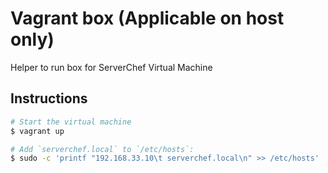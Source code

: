 # Vagrant box (Applicable on host only)
Helper to run box for ServerChef Virtual Machine

##  Instructions
```bash
# Start the virtual machine
$ vagrant up

# Add `serverchef.local` to `/etc/hosts`:
$ sudo -c 'printf "192.168.33.10\t serverchef.local\n" >> /etc/hosts'
```



